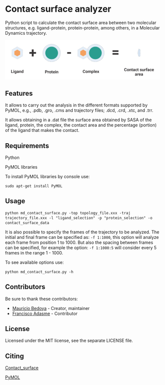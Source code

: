 # Contact surface analyzer

Python script to calculate the contact surface area between two molecular structures, e.g. ligand-protein, protein-protein, among others, in a Molecular Dynamics trajectory.


![Scheme](/assets/contact_surface_scheme.png)


## Features

It allows to carry out the analysis in the different formats supported by PyMOL, e.g., .pdb, .gro, .cms and trajectory files; .dcd, .crd, .xtc, and .trr.

It allows obtaining in a .dat file the surface area obtained by SASA of the ligand, protein, the complex, the contact area and the percentage (portion) of the ligand that makes the contact.

## Requirements

Python

PyMOL libraries

To install PyMOL libraries by console use:
```
sudo apt-get install PyMOL
```

## Usage

```
python md_contact_surface.py -top topology_file.xxx -traj trajectory_file.xxx -l "ligand_selection" -p "protein_selection" -o contact_surface_data
```

It is also possible to specify the frames of the trajectory to be analyzed. The initial and final frame can be specified as: ``-f 1:1000``, this option will analyze each frame from position 1 to 1000. But also the spacing between frames can be specified, for example the option: ``-f 1:1000:5`` will consider every 5 frames in the range 1 - 1000.

To see available options use:
```
python md_contact_surface.py -h
```

## Contributors

Be sure to thank these contributors:

* [Mauricio Bedoya](https://github.com/maurobedoya) - Creator, maintainer
* [Francisco Adasme](http://github.com/franciscoadasme) - Contributor

## License

Licensed under the MIT license, see the separate LICENSE file.

## Citing

[Contact_surface](https://github.com/maurobedoya/contact_surface)

[PyMOL](https://pymol.org/2/)

